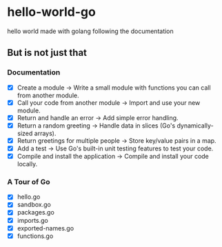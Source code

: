 # hello-world-go

hello world made with golang following the documentation

## But is not just that

### Documentation

- [x] Create a module -> Write a small module with functions you can call from another module.
- [x] Call your code from another module -> Import and use your new module.
- [x] Return and handle an error -> Add simple error handling.
- [x] Return a random greeting -> Handle data in slices (Go's dynamically-sized arrays).
- [x] Return greetings for multiple people -> Store key/value pairs in a map.
- [x] Add a test -> Use Go's built-in unit testing features to test your code.
- [x] Compile and install the application -> Compile and install your code locally.

### A Tour of Go

- [x] hello.go
- [x] sandbox.go
- [x] packages.go
- [x] imports.go
- [x] exported-names.go
- [x] functions.go
